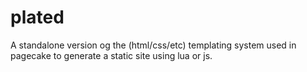# plated

A standalone version og the (html/css/etc) templating system used in pagecake to generate a static site using lua or js.

